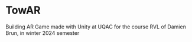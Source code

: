 # TowAR

Building AR Game made with Unity at UQAC for the course RVL of Damien Brun, in winter 2024 semester
